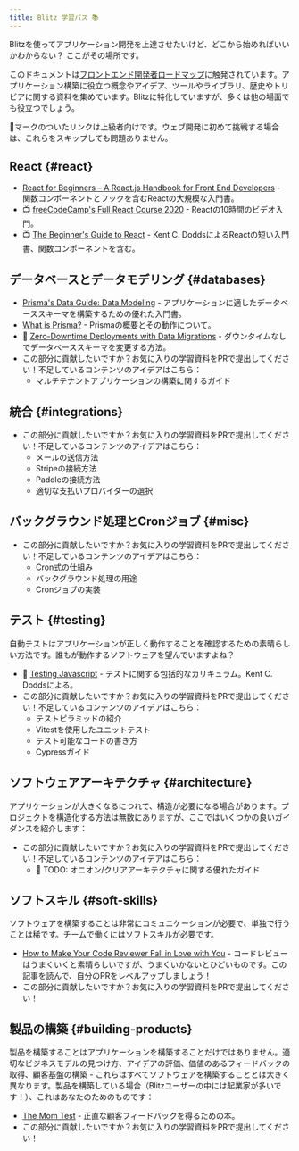 ```yaml
---
title: Blitz 学習パス 📚
---
```


Blitzを使ってアプリケーション開発を上達させたいけど、どこから始めればいいかわからない？
ここがその場所です。

このドキュメントは[フロントエンド開発者ロードマップ](https://roadmap.sh/frontend)に触発されています。アプリケーション構築に役立つ概念やアイデア、ツールやライブラリ、歴史やトリビアに関する資料を集めています。Blitzに特化していますが、多くは他の場面でも役立つでしょう。

<Card type="info">

🥷マークのついたリンクは上級者向けです。ウェブ開発に初めて挑戦する場合は、これらをスキップしても問題ありません。

</Card>

## React {#react}

- [React for Beginners – A React.js Handbook for Front End Developers](https://www.freecodecamp.org/news/react-beginner-handbook) -
  関数コンポーネントとフックを含むReactの大規模な入門書。
- 📺
  [freeCodeCamp's Full React Course 2020](https://www.youtube.com/watch?v=4UZrsTqkcW4) -
  Reactの10時間のビデオ入門。
- 📺
  [The Beginner's Guide to React](https://egghead.io/courses/the-beginner-s-guide-to-react) -
  Kent C. DoddsによるReactの短い入門書、関数コンポーネントを含む。

## データベースとデータモデリング {#databases}

- [Prisma's Data Guide: Data Modeling](https://www.prisma.io/dataguide/datamodeling) -
  アプリケーションに適したデータベーススキーマを構築するための優れた入門書。
- [What is Prisma?](https://www.prisma.io/docs/concepts/overview/what-is-prisma) -
  Prismaの概要とその動作について。
- 🥷
  [Zero-Downtime Deployments with Data Migrations](https://engineering.wework.com/zero-downtime-deployments-with-data-migrations-2e337df48b8f) -
  ダウンタイムなしでデータベーススキーマを変更する方法。
- この部分に貢献したいですか？お気に入りの学習資料をPRで提出してください！不足しているコンテンツのアイデアはこちら：
  - マルチテナントアプリケーションの構築に関するガイド

## 統合 {#integrations}

- この部分に貢献したいですか？お気に入りの学習資料をPRで提出してください！不足しているコンテンツのアイデアはこちら：
  - メールの送信方法
  - Stripeの接続方法
  - Paddleの接続方法
  - 適切な支払いプロバイダーの選択

## バックグラウンド処理とCronジョブ {#misc}

- この部分に貢献したいですか？お気に入りの学習資料をPRで提出してください！不足しているコンテンツのアイデアはこちら：
  - Cron式の仕組み
  - バックグラウンド処理の用途
  - Cronジョブの実装

## テスト {#testing}

自動テストはアプリケーションが正しく動作することを確認するための素晴らしい方法です。誰もが動作するソフトウェアを望んでいますよね？

- 💸 [Testing Javascript](https://testingjavascript.com) - テストに関する包括的なカリキュラム。Kent C. Doddsによる。
- この部分に貢献したいですか？お気に入りの学習資料をPRで提出してください！不足しているコンテンツのアイデアはこちら：
  - テストピラミッドの紹介
  - Vitestを使用したユニットテスト
  - テスト可能なコードの書き方
  - Cypressガイド

## ソフトウェアアーキテクチャ {#architecture}

アプリケーションが大きくなるにつれて、構造が必要になる場合があります。プロジェクトを構造化する方法は無数にありますが、ここではいくつかの良いガイダンスを紹介します：

- この部分に貢献したいですか？お気に入りの学習資料をPRで提出してください！不足しているコンテンツのアイデアはこちら：
  - 🥷 TODO: オニオン/クリアアーキテクチャに関する優れたガイド

## ソフトスキル {#soft-skills}

ソフトウェアを構築することは非常にコミュニケーションが必要で、単独で行うことは稀です。チームで働くにはソフトスキルが必要です。

- [How to Make Your Code Reviewer Fall in Love with You](https://mtlynch.io/code-review-love/) -
  コードレビューはうまくいくと素晴らしいですが、うまくいかないとひどいものです。この記事を読んで、自分のPRをレベルアップしましょう！
- この部分に貢献したいですか？お気に入りの学習資料をPRで提出してください！

## 製品の構築 {#building-products}

製品を構築することはアプリケーションを構築することだけではありません。適切なビジネスモデルの見つけ方、アイデアの評価、価値のあるフィードバックの取得、顧客基盤の構築 - これらはすべてソフトウェアを構築することとは大きく異なります。製品を構築している場合（Blitzユーザーの中には起業家が多いです！）、これはあなたのためのものです：

<!--alex disable dad-mom -->

- [The Mom Test](http://momtestbook.com) - 正直な顧客フィードバックを得るための本。
- この部分に貢献したいですか？お気に入りの学習資料をPRで提出してください！

<!--alex enable dad-mom -->
